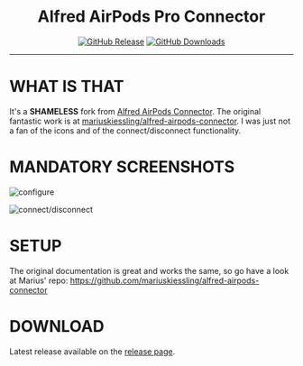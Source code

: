 <h1 align="center">Alfred AirPods Pro Connector</h1>

<p align="center">
<a href="https://github.com/godbout/alfred-airpods-connector/releases/latest"><img src="https://img.shields.io/github/release/godbout/alfred-airpods-connector.svg?style=flat" alt="GitHub Release"></a>
<a href="https://github.com/godbout/alfred-airpods-connector/releases"><img src="https://img.shields.io/github/downloads/godbout/alfred-airpods-connector/total.svg?style=flat" alt="GitHub Downloads"></a>
</p>

---

# WHAT IS THAT

It's a **SHAMELESS** fork from [Alfred AirPods Connector](https://www.packal.org/workflow/airpods-connector). The original fantastic work is at [mariuskiessling/alfred-airpods-connector](https://github.com/mariuskiessling/alfred-airpods-connector). I was just not a fan of the icons and of the connect/disconnect functionality.

# MANDATORY SCREENSHOTS

![configure](https://raw.githubusercontent.com/godbout/alfred-airpods-connector/master/resources/screenshots/airpodspro-configure.gif "configure")

![connect/disconnect](https://raw.githubusercontent.com/godbout/alfred-airpods-connector/master/resources/screenshots/airpodspro-connect-disconnect.gif "connect/disconnect")

# SETUP

The original documentation is great and works the same, so go have a look at Marius' repo: https://github.com/mariuskiessling/alfred-airpods-connector

# DOWNLOAD

Latest release available on the [release page](https://github.com/godbout/alfred-airpods-connector/releases).

